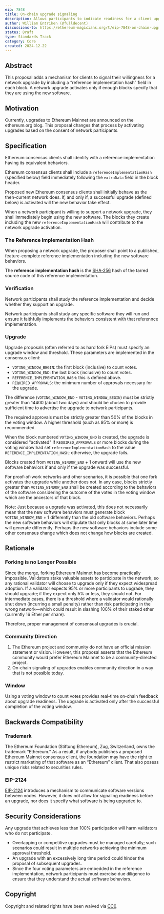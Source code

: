 ```yaml
---
eip: 7848
title: On-chain upgrade signaling
description: Allows participants to indicate readiness for a client upgrade when producing blocks
author: William Entriken (@fulldecent)
discussions-to: https://ethereum-magicians.org/t/eip-7848-on-chain-upgrade-signaling/22306
status: Draft
type: Standards Track
category: Core
created: 2024-12-22
---
```


## Abstract

This proposal adds a mechanism for clients to signal their willingness for a network upgrade by including a “reference implementation hash” field in each block. A network upgrade activates only if enough blocks specify that they are using the new software.

## Motivation

Currently, upgrades to Ethereum Mainnet are announced on the ethereum.org blog. This proposal changes that process by activating upgrades based on the consent of network participants.

## Specification

Ethereum consensus clients shall identify with a reference implementation having its equivalent behaviors.

Ethereum consensus clients shall include a `referenceImplementationHash` (specified below) field immediately following the `extraData` field in the block header.

Proposed new Ethereum consensus clients shall initially behave as the then-current network does. If, and only if, a successful upgrade (defined below) is activated will the new behavior take effect.

When a network participant is willing to support a network upgrade, they shall immediately begin using the new software. The blocks they create including the new `referenceImplementationHash` will contribute to the network upgrade activation.

### The Reference Implementation Hash

When proposing a network upgrade, the proposer shall point to a published, feature-complete reference implementation including the new software behaviors.

The **reference implementation hash** is the [SHA-256]((https://github.com/minio/sha256-simd)) hash of the tarred source code of this reference implementation.

### Verification

Network participants shall study the reference implementation and decide whether they support an upgrade.

Network participants shall study any specific software they will run and ensure it faithfully implements the behaviors consistent with that referennce implementation.

### Upgrade

Upgrade proposals (often referred to as hard fork EIPs) must specify an upgrade window and threshold. These parameters are implemented in the consensus client:

- `VOTING_WINDOW_BEGIN`: the first block (inclusive) to count votes.
- `VOTING_WINDOW_END`: the last block (inclusive) to count votes.
- `REFERENCE_IMPLEMENTATION_HASH`: this is defined above.
- `REQUIRED_APPROVALS`: the minimum number of approvals necessary for the upgrade.

The difference (`VOTING_WINDOW_END` - `VOTING_WINDOW_BEGIN`) must be strictly greater than 14400 (about two days) and should be chosen to provide sufficient time to advertise the upgrade to network participants.

The required approvals must be strictly greater than 50% of the blocks in the voting window. A higher threshold (such as 95% or more) is recommended.

When the block numbered `VOTING_WINDOW_END` is created, the upgrade is considered "activated" if `REQUIRED_APPROVALS` or more blocks during the voting window had set `referenceImplementationHash` to the value `REFERENCE_IMPLEMENTATION_HASH`; otherwise, the upgrade fails.

Blocks created from `VOTING_WINDOW_END` + 1 onward will use the new software behaviors if and only if the upgrade was successful.

For proof-of-work networks and other scenarios, it is possible that one fork activates the upgrade while another does not. In any case, blocks strictly greater than `VOTING_WINDOW_END` shall be created according to the behaviors of the software considering the outcome of the votes in the voting window which are the ancestors of that block.

Note: Just because a upgrade was activated, this does not necessarily mean that the new software behaviors must generate block `VOTING_WINDOW_END` + 1 differently than the old software behaviors. Perhaps the new software behaviors will stipulate that only blocks at some later time will generate differently. Perhaps the new software behaviors include some other consensus change which does not change how blocks are created.

## Rationale

### Forking is no Longer Possible

Since the merge, forking Ethereum Mainnet has become practically impossible. Validators stake valuable assets to participate in the network, so any rational validator will choose to upgrade only if they expect widespread adoption. If a validator expects 95% or more participants to upgrade, they should upgrade; if they expect only 5% or less, they should not. For intermediate cases, there is a threshold where a validator would rationally shut down (incurring a small penalty) rather than risk participating in the wrong network—which could result in slashing 100% of their staked ether (currently 16 Ether per share).

Therefore, proper management of consensual upgrades is crucial.

### Community Direction

1. The Ethereum project and community do not have an official mission statement or vision. However, this proposal asserts that the Ethereum community would prefer Ethereum Mainnet to be a community-directed project.
2. On-chain signaling of upgrades enables community direction in a way that is not possible today.


### Window

Using a voting window to count votes provides real-time on-chain feedback about upgrade readiness. The upgrade is activated only after the successful completion of the voting window.

## Backwards Compatibility

### Trademark

The Ethereum Foundation (Stiftung Ethereum), Zug, Switzerland, owns the trademark “Ethereum.” As a result, if anybody publishes a proposed Ethereum Mainnet consensus client, the foundation may have the right to restrict marketing of that software as an “Ethereum” client. That also posess unique risks related to securities rules.

### EIP-2124

[EIP-2124]((./eip-2124.md)) introduces a mechanism to communicate software versions between nodes. However, it does not allow for signaling readiness before an upgrade, nor does it specify what software is being upgraded to.


## Security Considerations

Any upgrade that achieves less than 100% participation will harm validators who do not participate.

- Overlapping or competitive upgrades must be managed carefully; such scenarios could result in multiple networks achieving the minimum approval threshold.
- An upgrade with an excessively long time period could hinder the proposal of subsequent upgrades.
- Since the four voting parameters are embedded in the reference implementation, network participants must exercise due diligence to ensure that they understand the actual software behaviors.

## Copyright

Copyright and related rights have been waived via [CC0](../LICENSE.md).
